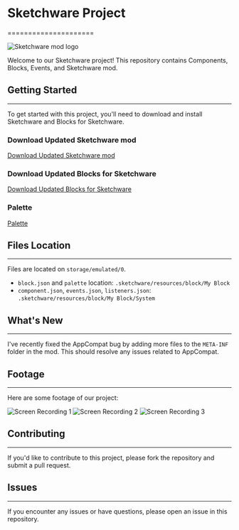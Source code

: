 # Sketchware Project
=====================

<img src="https://github.com/Jeanpseven/sketchwareblocks/images/sk.png" alt="Sketchware mod logo" />

Welcome to our Sketchware project! This repository contains Components, Blocks, Events, and Sketchware mod.

## Getting Started
---------------

To get started with this project, you'll need to download and install Sketchware and Blocks for Sketchware.

### Download Updated Sketchware mod
[Download Updated Sketchware mod](https://www.mediafire.com/file/80167axzmu442lg)

### Download Updated Blocks for Sketchware
[Download Updated Blocks for Sketchware](https://www.mediafire.com/file/w6nf9rlyhq6rkwl)

### Palette
[Palette](https://www.mediafire.com/file/37rm6q8y0bas73z)

## Files Location
---------------

Files are located on `storage/emulated/0`.

* `block.json` and `palette` location: `.sketchware/resources/block/My Block`
* `component.json`, `events.json`, `listeners.json`: `.sketchware/resources/block/My Block/System`

## What's New
-------------

I've recently fixed the AppCompat bug by adding more files to the `META-INF` folder in the mod. This should resolve any issues related to AppCompat.

## Footage
------------

Here are some footage of our project:

<img src="https://github.com/Jeanpseven/sketchwareblocks/images/vid1" alt="Screen Recording 1" />
<img src="https://github.com/Jeanpseven/sketchwareblocks/images/vid2" alt="Screen Recording 2" />
<img src="https://github.com/Jeanpseven/sketchwareblocks/images/vid3" alt="Screen Recording 3" />

## Contributing
------------

If you'd like to contribute to this project, please fork the repository and submit a pull request.

## Issues
------

If you encounter any issues or have questions, please open an issue in this repository.
